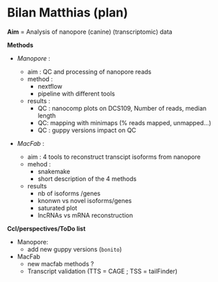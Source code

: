 # Bilan Matthias (plan)

**Aim** = Analysis of nanopore (canine) (transcriptomic) data

**Methods**
  - *Manopore* : 
      - aim : QC and processing of nanopore reads  
      - method : 
        - nextflow
        - pipeline with different tools
      - results : 
        - QC : nanocomp plots on DCS109, Number of reads, median length
        - QC: mapping with minimaps (% reads mapped, unmapped...)
        - QC : guppy versions impact on QC
        
  - *MacFab* : 
    - aim : 4 tools to reconstruct transcipt isoforms from nanopore
    - mehod :
      - snakemake
      - short description of the 4 methods
    - results 
      - nb of isoforms /genes 
      - knonwn vs novel isoforms/genes
      - saturated plot
      - lncRNAs vs mRNA reconstruction
      
**Ccl/perspectives/ToDo list**
  - Manopore:
     - add new guppy versions (`bonito`)
  - MacFab 
     - new macfab methods ?
     - Transcript validation (TTS = CAGE ; TSS = tailFinder)  
  
      
    
